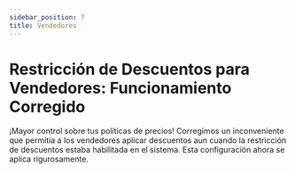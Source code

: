 ```yaml
---
sidebar_position: 7
title: Vendedores
---
```

# Restricción de Descuentos para Vendedores: Funcionamiento Corregido

¡Mayor control sobre tus políticas de precios! Corregimos un inconveniente que permitía a los vendedores aplicar descuentos aun cuando la restricción de descuentos estaba habilitada en el sistema. Esta configuración ahora se aplica rigurosamente. 